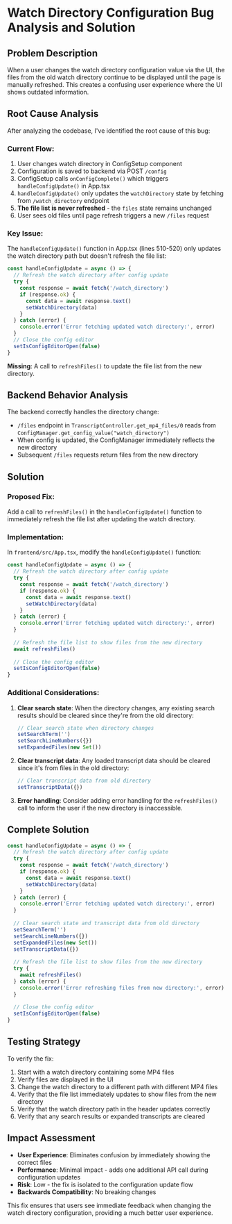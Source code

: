 # Watch Directory Configuration Bug Analysis and Solution

## Problem Description

When a user changes the watch directory configuration value via the UI, the files from the old watch directory continue to be displayed until the page is manually refreshed. This creates a confusing user experience where the UI shows outdated information.

## Root Cause Analysis

After analyzing the codebase, I've identified the root cause of this bug:

### Current Flow:
1. User changes watch directory in ConfigSetup component
2. Configuration is saved to backend via POST `/config`
3. ConfigSetup calls `onConfigComplete()` which triggers `handleConfigUpdate()` in App.tsx
4. `handleConfigUpdate()` only updates the `watchDirectory` state by fetching from `/watch_directory` endpoint
5. **The file list is never refreshed** - the `files` state remains unchanged
6. User sees old files until page refresh triggers a new `/files` request

### Key Issue:
The `handleConfigUpdate()` function in App.tsx (lines 510-520) only updates the watch directory path but doesn't refresh the file list:

```typescript
const handleConfigUpdate = async () => {
  // Refresh the watch directory after config update
  try {
    const response = await fetch('/watch_directory')
    if (response.ok) {
      const data = await response.text()
      setWatchDirectory(data)
    }
  } catch (error) {
    console.error('Error fetching updated watch directory:', error)
  }
  // Close the config editor
  setIsConfigEditorOpen(false)
}
```

**Missing**: A call to `refreshFiles()` to update the file list from the new directory.

## Backend Behavior Analysis

The backend correctly handles the directory change:
- `/files` endpoint in `TranscriptController.get_mp4_files/0` reads from `ConfigManager.get_config_value("watch_directory")`
- When config is updated, the ConfigManager immediately reflects the new directory
- Subsequent `/files` requests return files from the new directory

## Solution

### Proposed Fix:
Add a call to `refreshFiles()` in the `handleConfigUpdate()` function to immediately refresh the file list after updating the watch directory.

### Implementation:
In `frontend/src/App.tsx`, modify the `handleConfigUpdate()` function:

```typescript
const handleConfigUpdate = async () => {
  // Refresh the watch directory after config update
  try {
    const response = await fetch('/watch_directory')
    if (response.ok) {
      const data = await response.text()
      setWatchDirectory(data)
    }
  } catch (error) {
    console.error('Error fetching updated watch directory:', error)
  }
  
  // Refresh the file list to show files from the new directory
  await refreshFiles()
  
  // Close the config editor
  setIsConfigEditorOpen(false)
}
```

### Additional Considerations:

1. **Clear search state**: When the directory changes, any existing search results should be cleared since they're from the old directory:
   ```typescript
   // Clear search state when directory changes
   setSearchTerm('')
   setSearchLineNumbers({})
   setExpandedFiles(new Set())
   ```

2. **Clear transcript data**: Any loaded transcript data should be cleared since it's from files in the old directory:
   ```typescript
   // Clear transcript data from old directory
   setTranscriptData({})
   ```

3. **Error handling**: Consider adding error handling for the `refreshFiles()` call to inform the user if the new directory is inaccessible.

## Complete Solution

```typescript
const handleConfigUpdate = async () => {
  // Refresh the watch directory after config update
  try {
    const response = await fetch('/watch_directory')
    if (response.ok) {
      const data = await response.text()
      setWatchDirectory(data)
    }
  } catch (error) {
    console.error('Error fetching updated watch directory:', error)
  }
  
  // Clear search state and transcript data from old directory
  setSearchTerm('')
  setSearchLineNumbers({})
  setExpandedFiles(new Set())
  setTranscriptData({})
  
  // Refresh the file list to show files from the new directory
  try {
    await refreshFiles()
  } catch (error) {
    console.error('Error refreshing files from new directory:', error)
  }
  
  // Close the config editor
  setIsConfigEditorOpen(false)
}
```

## Testing Strategy

To verify the fix:
1. Start with a watch directory containing some MP4 files
2. Verify files are displayed in the UI
3. Change the watch directory to a different path with different MP4 files
4. Verify that the file list immediately updates to show files from the new directory
5. Verify that the watch directory path in the header updates correctly
6. Verify that any search results or expanded transcripts are cleared

## Impact Assessment

- **User Experience**: Eliminates confusion by immediately showing the correct files
- **Performance**: Minimal impact - adds one additional API call during configuration updates
- **Risk**: Low - the fix is isolated to the configuration update flow
- **Backwards Compatibility**: No breaking changes

This fix ensures that users see immediate feedback when changing the watch directory configuration, providing a much better user experience.